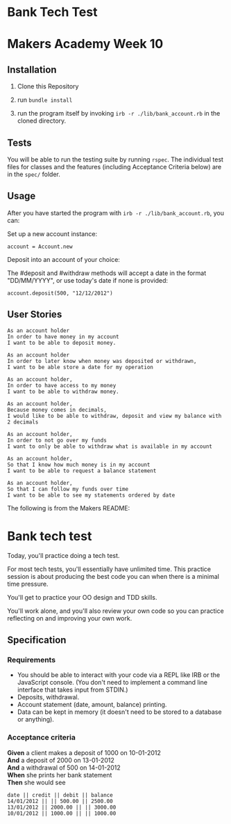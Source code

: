 
Bank Tech Test
==============

# Makers Academy Week 10

## Installation

1. Clone this Repository

2. run ```bundle install```

3. run the program itself by invoking ```irb -r ./lib/bank_account.rb``` in the cloned directory.

## Tests

You will be able to run the testing suite by running ```rspec```. The individual test files for classes and the features (including Acceptance Criteria below) are in the ```spec/``` folder.

## Usage

After you have started the program with ```irb -r ./lib/bank_account.rb```, you can:

Set up a new account instance:
```
account = Account.new
```

Deposit into an account of your choice:

The #deposit and #withdraw methods will accept a date in the format "DD/MM/YYYY", or use today's date if none is provided:

```
account.deposit(500, "12/12/2012")
```

## User Stories

```
As an account holder
In order to have money in my account
I want to be able to deposit money.
```

```
As an account holder
In order to later know when money was deposited or withdrawn,
I want to be able store a date for my operation
```

```
As an account holder,
In order to have access to my money
I want to be able to withdraw money.
```

```
As an account holder,
Because money comes in decimals,
I would like to be able to withdraw, deposit and view my balance with 2 decimals
```

```
As an account holder,
In order to not go over my funds
I want to only be able to withdraw what is available in my account
```

```
As an account holder,
So that I know how much money is in my account
I want to be able to request a balance statement
```

```
As an account holder,
So that I can follow my funds over time
I want to be able to see my statements ordered by date
```


The following is from the Makers README:

# Bank tech test

Today, you'll practice doing a tech test.

For most tech tests, you'll essentially have unlimited time.  This practice session is about producing the best code you can when there is a minimal time pressure.

You'll get to practice your OO design and TDD skills.

You'll work alone, and you'll also review your own code so you can practice reflecting on and improving your own work.

## Specification

### Requirements

* You should be able to interact with your code via a REPL like IRB or the JavaScript console.  (You don't need to implement a command line interface that takes input from STDIN.)
* Deposits, withdrawal.
* Account statement (date, amount, balance) printing.
* Data can be kept in memory (it doesn't need to be stored to a database or anything).

### Acceptance criteria

**Given** a client makes a deposit of 1000 on 10-01-2012  
**And** a deposit of 2000 on 13-01-2012  
**And** a withdrawal of 500 on 14-01-2012  
**When** she prints her bank statement  
**Then** she would see

```
date || credit || debit || balance
14/01/2012 || || 500.00 || 2500.00
13/01/2012 || 2000.00 || || 3000.00
10/01/2012 || 1000.00 || || 1000.00
```